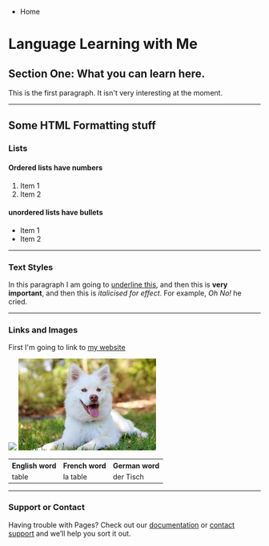 
<ul class="breadcrumb">
  <li>Home</li>
</ul>

<h1>Language Learning with Me</h1>
<h2>Section One: What you can learn here.</h2>
<p>This is the first paragraph. It isn't very interesting at the moment.</p>

<hr>
<h2>Some HTML Formatting stuff</h2>
<h3>Lists</h3>
<h4>Ordered lists have numbers</h4>
<ol>
  <li>Item 1</li>
  <li>Item 2</li>
</ol>

<h4>unordered lists have bullets</h4>
<ul>
  <li>Item 1</li>
  <li>Item 2</li>
</ul>

<hr>

<h3>Text Styles</h3>
<p>In this paragraph I am going to <u>underline this</u>, and then this is <strong>very important</strong>, and then this is <em>italicised for effect</em>. For example, <em>Oh No!</em> he cried.</p>

<hr>
<h3>Links and Images</h3>
<p>First I'm going to link to <a href="https://qmplus.qmul.ac.uk/course/view.php?idnumber=SLLF-Home">my website</a></p>

<img src="http://www.publicdomainpictures.net/pictures/170000/velka/great-britain-national-flag.jpg" />

 <img src="img/dog.jpg"/>



<table>
  <tr>
    <th>English word</th>
    <th>French word</th>
    <th>German word</th>
  </tr>
  <tr>
    <td>table</td>
    <td>la table</td>
    <td>der Tisch</td>
  </tr>
 
</table>



<hr>


### Support or Contact

Having trouble with Pages? Check out our [documentation](https://help.github.com/categories/github-pages-basics/) or [contact support](https://github.com/contact) and we’ll help you sort it out.
